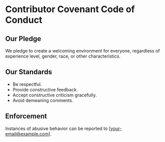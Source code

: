 # Contributor Covenant Code of Conduct

## Our Pledge
We pledge to create a welcoming environment for everyone, regardless of experience level, gender, race, or other characteristics.

## Our Standards
- Be respectful.
- Provide constructive feedback.
- Accept constructive criticism gracefully.
- Avoid demeaning comments.

## Enforcement
Instances of abusive behavior can be reported to [your-email@example.com].
